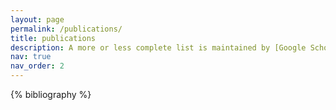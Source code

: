 ```yaml
---
layout: page
permalink: /publications/
title: publications
description: A more or less complete list is maintained by [Google Scholar](https://scholar.google.com/citations?user=89fHOQqAAAAJ) and almost all papers are available from [arXiv](https://arxiv.org/a/0000-0003-4611-3118.html). There may be differences with the published versions according to the applicable policies on formatting and embargos.
nav: true
nav_order: 2
---
```


<!-- _pages/publications.md -->
<div class="publications">

{% bibliography %}

</div>

